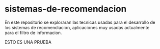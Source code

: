 # sistemas-de-recomendacion
En este repositorio se exploraran las tecnicas usadas para el desarrollo de los sistemas de recomendiacion, aplicaciones muy usadas actualmente para el filtro de informacion.

ESTO ES UNA PRUEBA